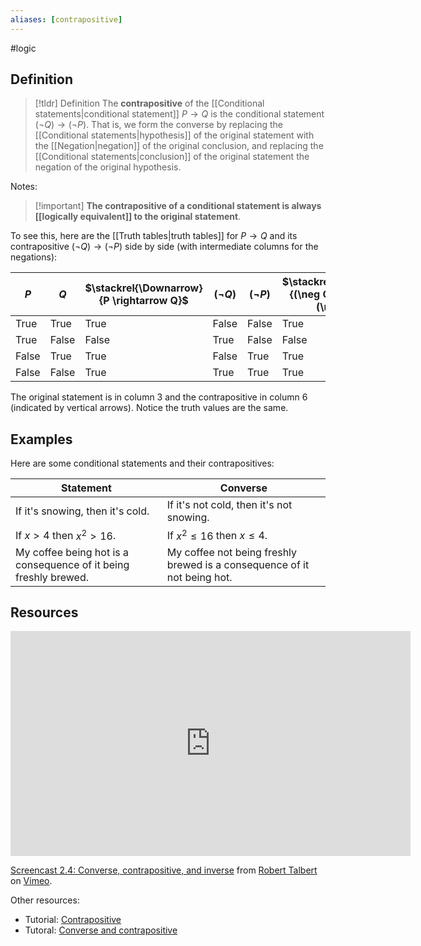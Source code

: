 ```yaml
---
aliases: [contrapositive]
--- 
```


#logic

## Definition 

> [!tldr] Definition
> The **contrapositive** of the [[Conditional statements|conditional statement]] $P \rightarrow Q$ is the conditional statement $(\neg Q) \rightarrow (\neg P)$. That is, we form the converse by replacing the [[Conditional statements|hypothesis]] of the original statement with the [[Negation|negation]] of the original conclusion, and replacing the [[Conditional statements|conclusion]] of the original statement the negation of the original hypothesis. 

Notes: 

> [!important] **The contrapositive of a conditional statement is always  [[logically equivalent]] to the original statement**. 
> 

To see this, here are the [[Truth tables|truth tables]] for $P \rightarrow Q$ and its contrapositive $(\neg Q) \rightarrow (\neg P)$ side by side (with intermediate columns for the negations): 

| $P$   | $Q$   | $\stackrel{\Downarrow}{P \rightarrow Q}$ | $(\neg Q)$ | $(\neg P)$ | $\stackrel{\Downarrow}{(\neg Q) \rightarrow (\neg P)}$ |
| ----- | ----- | ----------------- | ----------------- | ------- | ------ | 
| True  | True  | True              | False              | False | True | 
| True  | False | False             | True          | False | False
| False | True  | True              | False         | True | True
| False | False | True              | True                  | True | True 

The original statement is in column 3 and the contrapositive in column 6 (indicated by vertical arrows). Notice the truth values are the same. 

## Examples

Here are some conditional statements and their contrapositives: 

| Statement                        | Converse                         |
| -------------------------------- | -------------------------------- |
| If it's snowing, then it's cold. | If it's not cold, then it's not snowing. |
| If $x > 4$ then $x^2 > 16$.      | If $x^2 \leq  16$ then $x \leq  4$.      |
| My coffee being hot is a consequence of it being freshly brewed. | My coffee not being freshly brewed is a consequence of it not being hot. |                                  |                                  |

## Resources 

<iframe src="https://player.vimeo.com/video/588861844?h=3596e8dbfd" width="640" height="360" frameborder="0" allow="autoplay; fullscreen; picture-in-picture" allowfullscreen></iframe>
<p><a href="https://vimeo.com/588861844">Screencast 2.4: Converse, contrapositive, and inverse</a> from <a href="https://vimeo.com/user132700952">Robert Talbert</a> on <a href="https://vimeo.com">Vimeo</a>.</p>

Other resources: 
- Tutorial: [Contrapositive](https://www.regentsprep.org/contrapositive/)
- Tutoral: [Converse and contrapositive](https://www.cs.odu.edu/~toida/nerzic/content/logic/prop_logic/converse/converse_intro.html)
